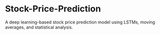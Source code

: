 # Stock-Price-Prediction
A deep learning-based stock price prediction model using LSTMs, moving averages, and statistical analysis.
